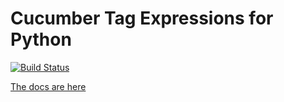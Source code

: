 # Cucumber Tag Expressions for Python

[![Build Status](https://travis-ci.org/cucumber/tag-expressions-python.svg?branch=master)](https://travis-ci.org/cucumber/tag-expressions-python)

[The docs are here](https://cucumber.io/docs/cucumber/api/#tag-expressions)
